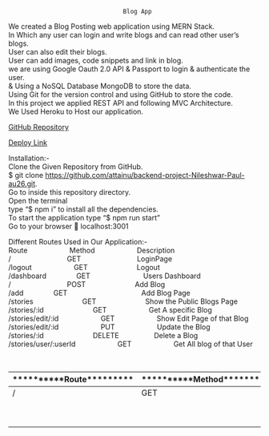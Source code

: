                                     Blog App
We created a Blog Posting web application using MERN Stack. <br>
In Which any user can login and write blogs and can read other user’s blogs.<br>
 User can also edit their blogs.<br>
User can add images, code snippets and link in blog. <br> 
we are using Google Oauth 2.0 API & Passport to login & authenticate the user.<br>
& Using a NoSQL Database MongoDB to store the data.<br>
Using Git for the version control and using GitHub to store the code.<br> 
In this project we applied REST API and following MVC Architecture.<br>
 We Used Heroku to Host our application. 

[GitHub Repository](https://github.com/attainu/backend-project-Nileshwar-Paul-au26.git)

[Deploy Link](https://blog-app-au.herokuapp.com)


Installation:-  <br>
Clone the Given Repository from GitHub. <br>
$ git clone https://github.com/attainu/backend-project-Nileshwar-Paul-au26.git. <br>
Go to inside this repository directory.  <br>
Open the terminal <br>
type “$ npm i” to install all the dependencies. <br>
To start the application type “$ npm run start” <br>
Go to your browser  localhost:3001 <br>

Different Routes Used in Our Application:- <br>
Route&emsp;&emsp;&emsp;&emsp;&emsp;&emsp;Method&emsp;&emsp;&emsp;&emsp;&emsp;&emsp;Description
<br>
/&emsp;&emsp;&emsp;&emsp;&emsp;&emsp;&emsp;&emsp;GET&emsp;&emsp;&emsp;&emsp;&emsp;&emsp;&emsp;&emsp;LoginPage
<br>
/logout&emsp;&emsp;&emsp;&emsp;&emsp;&emsp;GET&emsp;&emsp;&emsp;&emsp;&emsp;&emsp;&emsp;Logout <br>
/dashboard&emsp;&emsp;&emsp;&emsp; GET &emsp;&emsp; &emsp;&emsp;&emsp;&emsp;&emsp;Users Dashboard <br>
/&emsp;&emsp;&emsp;&emsp;&emsp;&emsp;&emsp;&emsp;POST&emsp;&emsp;&emsp;&emsp;&emsp;&emsp;&emsp;Add Blog <br>
/add&emsp;&emsp;&emsp;&emsp; GET &emsp;&emsp;&emsp; &emsp;&emsp;&emsp;&emsp;&emsp;&emsp;&emsp;Add Blog Page<br>
/stories&emsp;&emsp;&emsp;&emsp;&emsp;&emsp;&emsp;GET&emsp;&emsp;&emsp;&emsp;&emsp;&emsp;&emsp;Show the Public Blogs Page <br>
/stories/:id&emsp;&emsp;&emsp;&emsp;&emsp;&emsp;&emsp;GET&emsp;&emsp;&emsp;&emsp;&emsp;&emsp;Get A specific Blog <br>
/stories/edit/:id&emsp;&emsp;&emsp;&emsp;&emsp;&emsp;GET&emsp;&emsp;&emsp;&emsp;&emsp;&emsp;Show Edit Page of that Blog <br>
/stories/edit/:id&emsp;&emsp;&emsp;&emsp;&emsp;&emsp;PUT&emsp;&emsp;&emsp;&emsp;&emsp;&emsp;Update the Blog <br>
/stories/:id&emsp;&emsp;&emsp;&emsp;&emsp;&emsp;&emsp;DELETE&emsp;&emsp;&emsp;&emsp;&emsp;Delete a Blog <br>
/stories/user/:userId&emsp;&emsp;&emsp;&emsp;&emsp;&emsp;GET&emsp;&emsp;&emsp;&emsp;&emsp;&emsp;Get All blog of that User

<br>
<table>
<thead>
  <tr>
    <th>**********Route*********</th>
    <th>**********Method********</th>
    <th>**********Description*****</th>
  </tr>
</thead>
<tbody>
  <tr>
    <td>/</td>
    <td>GET</td>
    <td>LoginPage</td>
  </tr>
  <tr>
    <td></td>
    <td></td>
    <td></td>
  </tr>
  <tr>
    <td></td>
    <td></td>
    <td></td>
  </tr>
  <tr>
    <td></td>
    <td></td>
    <td></td>
  </tr>
  <tr>
    <td></td>
    <td></td>
    <td></td>
  </tr>
  <tr>
    <td></td>
    <td></td>
    <td></td>
  </tr>
  <tr>
    <td></td>
    <td></td>
    <td></td>
  </tr>
  <tr>
    <td></td>
    <td></td>
    <td></td>
  </tr>
  <tr>
    <td></td>
    <td></td>
    <td></td>
  </tr>
  <tr>
    <td></td>
    <td></td>
    <td></td>
  </tr>
</tbody>
</table>